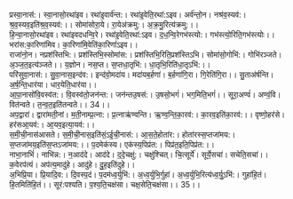 

  
प्रस्वा॒नास॑:। स्वा॒नासो॒रथा॑इव। रथा॑इ॒वार्व॑न्त:। रथा॑इ॒वेति॒रथा॑:ऽइव। अर्व॑न्तो॒न। नश्र॑व॒स्यव॑:। श्र॒व॒स्यव॒इति॑श्र॒व॒स्यव॑:।। सोमा॑सोरा॒ये। रा॒येअ॑क्रमु:। अ॒क्र॒मु॒रित्य॑क्रमु:।।  
हि॒न्वा॒नासो॒रथा॑इव। रथा॑इवदधन्वि॒रे। रथा॑इ॒वेति॒रथा॑:ऽइव। द॒ध॒न्वि॒रेगभ॑स्त्यो:। गभ॑स्त्यो॒रिति॒गभ॑स्त्योः।। भरा॑स:का॒रिणा॑मिव। का॒रिणा॑मि॒वेति॑का॒रिणां॑ऽइव।।  
राजा॑नो॒न। नप्रश॑स्तिभि:। प्रश॑स्तिभि॒स्सोमा॑स:। प्रश॑स्तिभि॒रिति॒प्रश॑स्तिऽभि। सोमा॑सो॒गोभि॑:। गोभि॑रञ्जते। अ॒ञ्ज॒त॒इत्य॑ञ्जते।। य॒ज्ञोन। नस॒प्त। स॒प्तधा॒तृभि॑:। धा॒तृभि॒रिति॑धा॒तृऽभि॑:।।  
परि॑सुवा॒नास॑:। सु॒वा॒नास॒इन्द॑व:। इन्द॑वो॒मदा॑य। मदा॑यब॒र्हणा॑। ब॒र्हणा॑गि॒रा। गि॒रेति॑गि॒रा।। सु॒ताअ॑र्षन्ति। अ॒र्ष॒न्ति॒धार॑या। धार॒येति॒धार॑या।।  
आ॒पा॒नासो॑वि॒वस्व॑त:। वि॒वस्व॑तो॒जन॑न्त:। जन॑न्तउ॒षस॑:। उ॒षसो॒भगं॑। भग॒मिति॒भगं॑।। सूरा॒अण्वं॑। अण्वं॒वि। वित॑न्वते। त॒न्व॒त॒इति॑तन्वते।। 34।।  
अप॒द्वारा॑। द्वारा॑मती॒नां। म॒ती॒नाम्प्र॒त्ना:। प्र॒त्नाऋ॑ण्वन्ति। ऋ॒ण्व॒न्ति॒का॒रव॑:। का॒रव॒इति॑का॒रव॑:।। वृष्णो॒हर॑से। हर॑सआ॒यव॑:। आ॒यव॒इत्या॒यव॑:।।  
स॒मी॒ची॒नास॑आसते। स॒मी॒ची॒नास॒इति॑सं॒ऽई॒ची॒नास॑:। आ॒स॒ते॒होता॑र:। होता॑रस्स॒प्तजा॑मय:। स॒प्तजा॑मय॒इति॑स॒प्तऽजा॑मय:।। प॒दमेक॑स्य। एक॑स्य॒पिप्र॑त:। पिप्र॑त॒इति॒पिप्र॑त:।।  
नाभा॒नाभिं॑। नाभि॑न्न:। न॒आद॑दे। आद॑दे। द॒दे॒चक्षु॑:। चक्षु॑श्चित्। चि॒त्सूर्ये॑। सूर्ये॒सचा॑। सचेति॒सचा॑।। क॒वेरप॑त्यं। अप॑त्य॒मादु॑हे। आदु॑हे। दु॒ह॒इति॑दुहे।।  
अ॒भिप्रि॒या। प्रि॒यादि॒व:। दि॒वस्प॒दं। प॒दम॑ध्व॒र्युभि॑:। अ॒ध्व॒र्युभि॒र्गुहा॑। अ॒ध्व॒र्युभि॒रित्य॑ध्व॒र्यु॒ऽभि॑:। गुहा॑हि॒तं। हि॒तमिति॑हि॒तं।। सूर॑:पश्यति। प॒श्य॒ति॒चक्ष॑सा। चक्ष॒सेति॒चक्ष॑सा।। 35।।  
